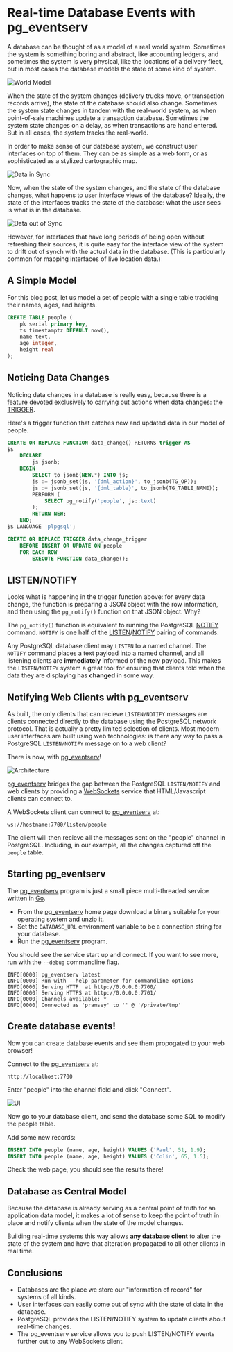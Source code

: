 # Real-time Database Events with pg_eventserv

A database can be thought of as a model of a real world system. Sometimes the system is something boring and abstract, like accounting ledgers, and sometimes the system is very physical, like the locations of a delivery fleet, but in most cases the database models the state of some kind of system.

![World Model](eventserv_model.png)

When the state of the system changes (delivery trucks move, or transaction records arrive), the state of the database should also change. Sometimes the system state changes in tandem with the real-world system, as when point-of-sale machines update a transaction database. Sometimes the system state changes on a delay, as when transactions are hand entered. But in all cases, the system tracks the real-world.

In order to make sense of our database system, we construct user interfaces on top of them. They can be as simple as a web form, or as sophisticated as a stylized cartographic map.

![Data in Sync](eventserv_data1.png)

Now, when the state of the system changes, and the state of the database changes, what happens to user interface views of the database? Ideally, the state of the interfaces tracks the state of the database: what the user sees is what is in the database.

![Data out of Sync](eventserv_data2.png)

However, for interfaces that have long periods of being open without refreshing their sources, it is quite easy for the interface view of the system to drift out of synch with the actual data in the database. (This is particularly common for mapping interfaces of live location data.)


## A Simple Model

For this blog post, let us model a set of people with a single table tracking their names, ages, and heights.

```sql
CREATE TABLE people (
    pk serial primary key,
    ts timestamptz DEFAULT now(),
    name text,
    age integer,
    height real
);
```


## Noticing Data Changes

Noticing data changes in a database is really easy, because there is a feature devoted exclusively to carrying out actions when data changes: the [TRIGGER](https://www.postgresql.org/docs/current/triggers.html).

Here's a trigger function that catches new and updated data in our model of people.

```sql
CREATE OR REPLACE FUNCTION data_change() RETURNS trigger AS
$$
    DECLARE
        js jsonb;
    BEGIN
        SELECT to_jsonb(NEW.*) INTO js;
        js := jsonb_set(js, '{dml_action}', to_jsonb(TG_OP));
        js := jsonb_set(js, '{dml_table}', to_jsonb(TG_TABLE_NAME));
        PERFORM (
            SELECT pg_notify('people', js::text)
        );
        RETURN NEW;
    END;
$$ LANGUAGE 'plpgsql';

CREATE OR REPLACE TRIGGER data_change_trigger
    BEFORE INSERT OR UPDATE ON people
    FOR EACH ROW
        EXECUTE FUNCTION data_change();

```


## LISTEN/NOTIFY

Looks what is happening in the trigger function above: for every data change, the function is preparing a JSON object with the row information, and then using the `pg_notify()` function on that JSON object. Why?

The `pg_notify()` function is equivalent to running the PostgreSQL [NOTIFY](https://www.postgresql.org/docs/current/sql-notify.html) command. `NOTIFY` is one half of the [LISTEN](https://www.postgresql.org/docs/current/sql-listen.html)/[NOTIFY](https://www.postgresql.org/docs/current/sql-notify.html) pairing of commands.

Any PostgreSQL database client may `LISTEN` to a named channel. The `NOTIFY` command places a text payload into a named channel, and all listening clients are **immediately** informed of the new payload. This makes the `LISTEN/NOTIFY` system a great tool for ensuring that clients told when the data they are displaying has **changed** in some way.


## Notifying Web Clients with pg_eventserv

As built, the only clients that can recieve `LISTEN/NOTIFY` messages are clients connected directly to the database using the PostgreSQL network protocol. That is actually a pretty limited selection of clients. Most modern user interfaces are built using web technologies: is there any way to pass a PostgreSQL `LISTEN/NOTIFY` message on to a web client?

There is now, with [pg_eventserv](https://github.com/crunchydata/pg_eventserv)! 

![Architecture](eventserv_arch.png)

[pg_eventserv](https://github.com/crunchydata/pg_eventserv) bridges the gap between the PostgreSQL `LISTEN/NOTIFY` and web clients by providing a [WebSockets](https://developer.mozilla.org/en-US/docs/Web/API/WebSockets_API) service that HTML/Javascript clients can connect to.

A WebSockets client can connect to [pg_eventserv](https://github.com/crunchydata/pg_eventserv) at:

```
ws://hostname:7700/listen/people
```

The client will then recieve all the messages sent on the "people" channel in PostgreSQL. Including, in our example, all the changes captured off the `people` table.


## Starting pg_eventserv

The [pg_eventserv](https://github.com/crunchydata/pg_eventserv) program is just a small piece multi-threaded service written in [Go](https://go.dev/). 

* From the [pg_eventserv](https://github.com/crunchydata/pg_eventserv) home page download a binary suitable for your operating system and unzip it.
* Set the `DATABASE_URL` environment variable to be a connection string for your database.
* Run the [pg_eventserv](https://github.com/crunchydata/pg_eventserv) program.

You should see the service start up and connect. If you want to see more, run with the `--debug` commandline flag.

```
INFO[0000] pg_eventserv latest                          
INFO[0000] Run with --help parameter for commandline options 
INFO[0000] Serving HTTP  at http://0.0.0.0:7700/        
INFO[0000] Serving HTTPS at http://0.0.0.0:7701/        
INFO[0000] Channels available: *                        
INFO[0000] Connected as 'pramsey' to '' @ '/private/tmp' 
```


## Create database events!

Now you can create database events and see them propogated to your web browser!

Connect to the [pg_eventserv](https://github.com/crunchydata/pg_eventserv) at:

```
http://localhost:7700
```

Enter "people" into the channel field and click "Connect".

![UI](eventserv_ui.png)

Now go to your database client, and send the database some SQL to modify the people table.

Add some new records:

```sql
INSERT INTO people (name, age, height) VALUES ('Paul', 51, 1.9);
INSERT INTO people (name, age, height) VALUES ('Colin', 65, 1.5);
```

Check the web page, you should see the results there! 


## Database as Central Model

Because the database is already serving as a central point of truth for an application data model, it makes a lot of sense to keep the point of truth in place and notify clients when the state of the model changes. 

Building real-time systems this way allows **any database client** to alter the state of the system and have that alteration propagated to all other clients in real time. 


## Conclusions

* Databases are the place we store our "information of record" for systems of all kinds.
* User interfaces can easily come out of sync with the state of data in the database.
* PostgreSQL provides the LISTEN/NOTIFY system to update clients about real-time changes.
* The pg_eventserv service allows you to push LISTEN/NOTIFY events further out to any WebSockets client.


